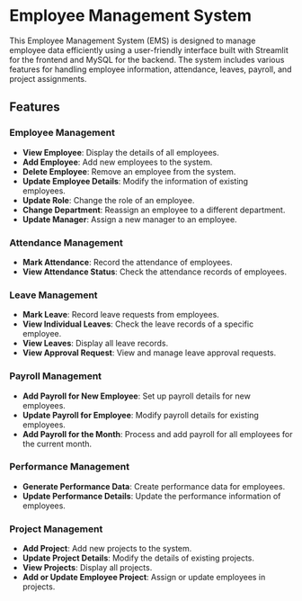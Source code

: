 # Employee Management System

This Employee Management System (EMS) is designed to manage employee data efficiently using a user-friendly interface built with Streamlit for the frontend and MySQL for the backend. The system includes various features for handling employee information, attendance, leaves, payroll, and project assignments.

## Features

### Employee Management
- **View Employee**: Display the details of all employees.
- **Add Employee**: Add new employees to the system.
- **Delete Employee**: Remove an employee from the system.
- **Update Employee Details**: Modify the information of existing employees.
- **Update Role**: Change the role of an employee.
- **Change Department**: Reassign an employee to a different department.
- **Update Manager**: Assign a new manager to an employee.

### Attendance Management
- **Mark Attendance**: Record the attendance of employees.
- **View Attendance Status**: Check the attendance records of employees.

### Leave Management
- **Mark Leave**: Record leave requests from employees.
- **View Individual Leaves**: Check the leave records of a specific employee.
- **View Leaves**: Display all leave records.
- **View Approval Request**: View and manage leave approval requests.

### Payroll Management
- **Add Payroll for New Employee**: Set up payroll details for new employees.
- **Update Payroll for Employee**: Modify payroll details for existing employees.
- **Add Payroll for the Month**: Process and add payroll for all employees for the current month.

### Performance Management
- **Generate Performance Data**: Create performance data for employees.
- **Update Performance Details**: Update the performance information of employees.

### Project Management
- **Add Project**: Add new projects to the system.
- **Update Project Details**: Modify the details of existing projects.
- **View Projects**: Display all projects.
- **Add or Update Employee Project**: Assign or update employees in projects.